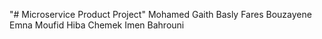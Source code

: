 "# Microservice Product Project"
Mohamed Gaith Basly
Fares Bouzayene
Emna Moufid
Hiba Chemek
Imen Bahrouni
